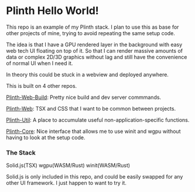 # Plinth Hello World!
This repo is an example of my Plinth stack. I plan to use this as base for other projects of mine, trying to avoid repeating the same setup code.

The idea is that I have a GPU rendered layer in the background with easy web tech UI floating on top of it. So that I can render massive amounts of data or complex 2D/3D graphics without lag and still have the convenience of normal UI when I need it.

In theory this could be stuck in a webview and deployed anywhere.

This is built on 4 other repos.

[Plinth-Web-Build](https://github.com/gusjengis/Plinth-Web-Build): Pretty nice build and dev server commmands.

[Plinth-Web](https://github.com/gusjengis/Plinth-Web): TSX and CSS that I want to be common between projects.

[Plinth-Util](https://github.com/gusjengis/Plinth-Util): A place to accumulate useful non-application-specific functions. 

[Plinth-Core](https://github.com/gusjengis/Plinth-Core): Nice interface that allows me to use winit and wgpu without having to look at the setup code.

### The Stack
Solid.js(TSX)
wgpu(WASM/Rust)
winit(WASM/Rust)

Solid.js is only included in this repo, and could be easily swapped for any other UI framework. I just happen to want to try it.
